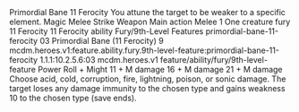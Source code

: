 <ability>
  <name>Primordial Bane</name>
  <cost>11 Ferocity</cost>
  <flavor>You attune the target to be weaker to a specific element.</flavor>
  <keywords>
    <keyword>Magic</keyword>
    <keyword>Melee</keyword>
    <keyword>Strike</keyword>
    <keyword>Weapon</keyword>
  </keywords>
  <type>Main action</type>
  <distance>Melee 1</distance>
  <target>One creature</target>
  <metadata>
    <class>fury</class>
    <cost>11 Ferocity</cost>
    <cost_amount>11</cost_amount>
    <cost_resource>Ferocity</cost_resource>
    <feature_type>ability</feature_type>
    <file_dpath>Fury/9th-Level Features</file_dpath>
    <item_id>primordial-bane-11-ferocity</item_id>
    <item_index>03</item_index>
    <item_name>Primordial Bane (11 Ferocity)</item_name>
    <level>9</level>
    <scc>mcdm.heroes.v1:feature.ability.fury.9th-level-feature:primordial-bane-11-ferocity</scc>
    <scdc>1.1.1:10.2.5.6:03</scdc>
    <source>mcdm.heroes.v1</source>
    <type>feature/ability/fury/9th-level-feature</type>
  </metadata>
  <effects>
    <effect type="roll">
      <roll>Power Roll + Might</roll>
      <t1>11 + M damage</t1>
      <t2>16 + M damage</t2>
      <t3>21 + M damage</t3>
    </effect>
    <effect type="mundane">Choose acid, cold, corruption, fire, lightning, poison, or sonic damage. The target loses any damage immunity to the chosen type and gains weakness 10 to the chosen type (save ends).</effect>
  </effects>
</ability>
